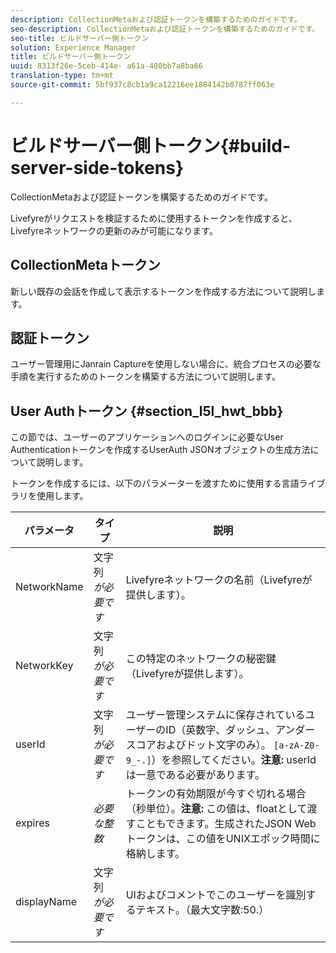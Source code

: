 ```yaml
---
description: CollectionMetaおよび認証トークンを構築するためのガイドです。
seo-description: CollectionMetaおよび認証トークンを構築するためのガイドです。
seo-title: ビルドサーバー側トークン
solution: Experience Manager
title: ビルドサーバー側トークン
uuid: 8313f26e-5ceb-414e- a61a-480bb7a8ba66
translation-type: tm+mt
source-git-commit: 5bf937c8cb1a9ca12216ee1884142b8787ff063e

---
```



# ビルドサーバー側トークン{#build-server-side-tokens}

CollectionMetaおよび認証トークンを構築するためのガイドです。

Livefyreがリクエストを検証するために使用するトークンを作成すると、Livefyreネットワークの更新のみが可能になります。

## CollectionMetaトークン

新しい既存の会話を作成して表示するトークンを作成する方法について説明します。

## 認証トークン

ユーザー管理用にJanrain Captureを使用しない場合に、統合プロセスの必要な手順を実行するためのトークンを構築する方法について説明します。

## User Authトークン {#section_l5l_hwt_bbb}

この節では、ユーザーのアプリケーションへのログインに必要なUser Authenticationトークンを作成するUserAuth JSONオブジェクトの生成方法について説明します。

トークンを作成するには、以下のパラメーターを渡すために使用する言語ライブラリを使用します。

| パラメータ | タイプ | 説明 |
|---|---|---|
| NetworkName | 文字列 *が必要です* | Livefyreネットワークの名前（Livefyreが提供します）。 |
| NetworkKey | 文字列 *が必要です* | この特定のネットワークの秘密鍵（Livefyreが提供します）。 |
| userId | 文字列 *が必要です* | ユーザー管理システムに保存されているユーザーのID（英数字、ダッシュ、アンダースコアおよびドット文字のみ）。 `[a-zA-Z0-9_-.]`）を参照してください。**注意:** userIdは一意である必要があります。 |
| expires | *必要な整数* | トークンの有効期限が今すぐ切れる場合（秒単位）。**注意:** この値は、floatとして渡すこともできます。生成されたJSON Webトークンは、この値をUNIXエポック時間に格納します。 |
| displayName | 文字列 *が必要です* | UIおよびコメントでこのユーザーを識別するテキスト。（最大文字数:50.） |

